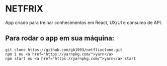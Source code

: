# NETFRIX

App criado para treinar conhecimentos em React, UX/UI e consumo de API.

## Para rodar o app em sua máquina:
    git clone https://github.com/gb1993/netflixclone.git
    npm i ou <a href="https://yarnpkg.com/">yarn</a>
    npm start ou <a href="https://yarnpkg.com/">yarn</a> start

